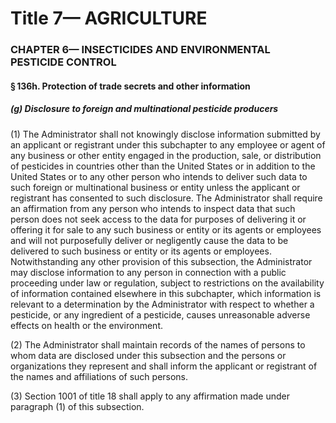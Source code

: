 
# Title 7— AGRICULTURE
### CHAPTER 6— INSECTICIDES AND ENVIRONMENTAL PESTICIDE CONTROL
#### § 136h. Protection of trade secrets and other information
##### (g) Disclosure to foreign and multinational pesticide producers

(1) The Administrator shall not knowingly disclose information submitted by an applicant or registrant under this subchapter to any employee or agent of any business or other entity engaged in the production, sale, or distribution of pesticides in countries other than the United States or in addition to the United States or to any other person who intends to deliver such data to such foreign or multinational business or entity unless the applicant or registrant has consented to such disclosure. The Administrator shall require an affirmation from any person who intends to inspect data that such person does not seek access to the data for purposes of delivering it or offering it for sale to any such business or entity or its agents or employees and will not purposefully deliver or negligently cause the data to be delivered to such business or entity or its agents or employees. Notwithstanding any other provision of this subsection, the Administrator may disclose information to any person in connection with a public proceeding under law or regulation, subject to restrictions on the availability of information contained elsewhere in this subchapter, which information is relevant to a determination by the Administrator with respect to whether a pesticide, or any ingredient of a pesticide, causes unreasonable adverse effects on health or the environment.

(2) The Administrator shall maintain records of the names of persons to whom data are disclosed under this subsection and the persons or organizations they represent and shall inform the applicant or registrant of the names and affiliations of such persons.

(3) Section 1001 of title 18 shall apply to any affirmation made under paragraph (1) of this subsection.
